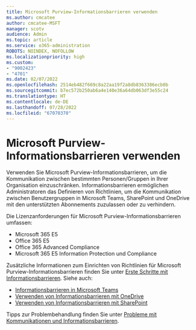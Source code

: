 ```yaml
---
title: Microsoft Purview-Informationsbarrieren verwenden
ms.author: cmcatee
author: cmcatee-MSFT
manager: scotv
audience: Admin
ms.topic: article
ms.service: o365-administration
ROBOTS: NOINDEX, NOFOLLOW
ms.localizationpriority: high
ms.custom:
- "9002423"
- "4701"
ms.date: 02/07/2022
ms.openlocfilehash: 2514eb482f669c8a22aa19f2a8db8363386ecb0b
ms.sourcegitcommit: b7ec572b250ab6a4e140e36a64db063df3e55c24
ms.translationtype: HT
ms.contentlocale: de-DE
ms.lasthandoff: 07/28/2022
ms.locfileid: "67070370"
---
```

# <a name="using-microsoft-purview-information-barriers"></a>Microsoft Purview-Informationsbarrieren verwenden

Verwenden Sie Microsoft Purview-Informationsbarrieren, um die Kommunikation zwischen bestimmten Personen/Gruppen in Ihrer Organisation einzuschränken. Informationsbarrieren ermöglichen Administratoren das Definieren von Richtlinien, um die Kommunikation zwischen Benutzergruppen in Microsoft Teams, SharePoint und OneDrive mit den unterstützten Abonnements zuzulassen oder zu verhindern.

Die Lizenzanforderungen für Microsoft Purview-Informationsbarrieren umfassen:

- Microsoft 365 E5
- Office 365 E5
- Office 365 Advanced Compliance
- Microsoft 365 E5 Information Protection und Compliance

Zusätzliche Informationen zum Einrichten von Richtlinien für Microsoft Purview-Informationsbarrieren finden Sie unter [Erste Schritte mit Informationsbarrieren](https://docs.microsoft.com/microsoft-365/compliance/information-barriers-policies). Siehe auch:

- [Informationsbarrieren in Microsoft Teams](https://docs.microsoft.com/microsoftteams/information-barriers-in-teams)
- [Verwenden von Informationsbarrieren mit OneDrive](https://docs.microsoft.com/onedrive/information-barriers)
- [Verwenden von Informationsbarrieren mit SharePoint](https://docs.microsoft.com/sharepoint/information-barriers)

Tipps zur Problembehandlung finden Sie unter [Probleme mit Kommunikationen und Informationsbarrieren](https://docs.microsoft.com/microsoft-365/compliance/information-barriers-troubleshooting).
